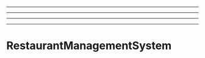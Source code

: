 ------------------------
----------------------------------------------------------------------------------------------------
----------------------------------------------------------------------------------------------------
----------------------------------------------------------------------------------------------------
# RestaurantManagementSystem
